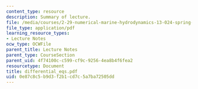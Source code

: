 ```yaml
---
content_type: resource
description: Summary of lecture.
file: /media/courses/2-29-numerical-marine-hydrodynamics-13-024-spring-2003/0e87c8c5b9d3f2b1cd7c5a7ba72505dd_differential_eqs.pdf
file_type: application/pdf
learning_resource_types:
- Lecture Notes
ocw_type: OCWFile
parent_title: Lecture Notes
parent_type: CourseSection
parent_uid: 4f74100c-c599-cf9c-9256-4ea8b4f6fea2
resourcetype: Document
title: differential_eqs.pdf
uid: 0e87c8c5-b9d3-f2b1-cd7c-5a7ba72505dd
---
```


